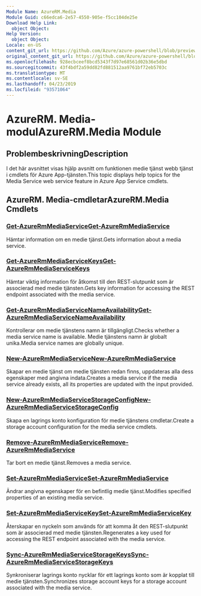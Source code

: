 ```yaml
---
Module Name: AzureRM.Media
Module Guid: c66edca6-2e57-4550-905e-f5cc104de25e
Download Help Link:
  object Object: 
Help Version:
  object Object: 
Locale: en-US
content_git_url: https://github.com/Azure/azure-powershell/blob/preview/src/ResourceManager/Media/Commands.Media/help/AzureRM.Media.md
original_content_git_url: https://github.com/Azure/azure-powershell/blob/preview/src/ResourceManager/Media/Commands.Media/help/AzureRM.Media.md
ms.openlocfilehash: 928ecbceef8bcd5343f7d97e68561d02b36e5dbd
ms.sourcegitcommit: 43f4bdf2a59dd82fd881512aa9761bf72eb5703c
ms.translationtype: MT
ms.contentlocale: sv-SE
ms.lasthandoff: 04/23/2019
ms.locfileid: "93571064"
---
```

# <span data-ttu-id="452fb-101">AzureRM. Media-modul</span><span class="sxs-lookup"><span data-stu-id="452fb-101">AzureRM.Media Module</span></span>
## <span data-ttu-id="452fb-102">Problembeskrivning</span><span class="sxs-lookup"><span data-stu-id="452fb-102">Description</span></span>
<span data-ttu-id="452fb-103">I det här avsnittet visas hjälp avsnitt om funktionen medie tjänst webb tjänst i cmdlets för Azure App-tjänsten.</span><span class="sxs-lookup"><span data-stu-id="452fb-103">This topic displays help topics for the Media Service web service feature in Azure App Service cmdlets.</span></span>

## <span data-ttu-id="452fb-104">AzureRM. Media-cmdletar</span><span class="sxs-lookup"><span data-stu-id="452fb-104">AzureRM.Media Cmdlets</span></span>
### [<span data-ttu-id="452fb-105">Get-AzureRmMediaService</span><span class="sxs-lookup"><span data-stu-id="452fb-105">Get-AzureRmMediaService</span></span>](Get-AzureRmMediaService.md)
<span data-ttu-id="452fb-106">Hämtar information om en medie tjänst.</span><span class="sxs-lookup"><span data-stu-id="452fb-106">Gets information about a media service.</span></span>

### [<span data-ttu-id="452fb-107">Get-AzureRmMediaServiceKeys</span><span class="sxs-lookup"><span data-stu-id="452fb-107">Get-AzureRmMediaServiceKeys</span></span>](Get-AzureRmMediaServiceKeys.md)
<span data-ttu-id="452fb-108">Hämtar viktig information för åtkomst till den REST-slutpunkt som är associerad med medie tjänsten.</span><span class="sxs-lookup"><span data-stu-id="452fb-108">Gets key information for accessing the REST endpoint associated with the media service.</span></span>

### [<span data-ttu-id="452fb-109">Get-AzureRmMediaServiceNameAvailability</span><span class="sxs-lookup"><span data-stu-id="452fb-109">Get-AzureRmMediaServiceNameAvailability</span></span>](Get-AzureRmMediaServiceNameAvailability.md)
<span data-ttu-id="452fb-110">Kontrollerar om medie tjänstens namn är tillgängligt.</span><span class="sxs-lookup"><span data-stu-id="452fb-110">Checks whether a media service name is available.</span></span>
<span data-ttu-id="452fb-111">Medie tjänstens namn är globalt unika.</span><span class="sxs-lookup"><span data-stu-id="452fb-111">Media service names are globally unique.</span></span>

### [<span data-ttu-id="452fb-112">New-AzureRmMediaService</span><span class="sxs-lookup"><span data-stu-id="452fb-112">New-AzureRmMediaService</span></span>](New-AzureRmMediaService.md)
<span data-ttu-id="452fb-113">Skapar en medie tjänst om medie tjänsten redan finns, uppdateras alla dess egenskaper med angivna indata.</span><span class="sxs-lookup"><span data-stu-id="452fb-113">Creates a media service if the media service already exists, all its properties are updated with the input provided.</span></span>

### [<span data-ttu-id="452fb-114">New-AzureRmMediaServiceStorageConfig</span><span class="sxs-lookup"><span data-stu-id="452fb-114">New-AzureRmMediaServiceStorageConfig</span></span>](New-AzureRmMediaServiceStorageConfig.md)
<span data-ttu-id="452fb-115">Skapa en lagrings konto konfiguration för medie tjänstens cmdletar.</span><span class="sxs-lookup"><span data-stu-id="452fb-115">Create a storage account configuration for the media service cmdlets.</span></span>

### [<span data-ttu-id="452fb-116">Remove-AzureRmMediaService</span><span class="sxs-lookup"><span data-stu-id="452fb-116">Remove-AzureRmMediaService</span></span>](Remove-AzureRmMediaService.md)
<span data-ttu-id="452fb-117">Tar bort en medie tjänst.</span><span class="sxs-lookup"><span data-stu-id="452fb-117">Removes a media service.</span></span>

### [<span data-ttu-id="452fb-118">Set-AzureRmMediaService</span><span class="sxs-lookup"><span data-stu-id="452fb-118">Set-AzureRmMediaService</span></span>](Set-AzureRmMediaService.md)
<span data-ttu-id="452fb-119">Ändrar angivna egenskaper för en befintlig medie tjänst.</span><span class="sxs-lookup"><span data-stu-id="452fb-119">Modifies specified properties of an existing media service.</span></span>

### [<span data-ttu-id="452fb-120">Set-AzureRmMediaServiceKey</span><span class="sxs-lookup"><span data-stu-id="452fb-120">Set-AzureRmMediaServiceKey</span></span>](Set-AzureRmMediaServiceKey.md)
<span data-ttu-id="452fb-121">Återskapar en nyckeln som används för att komma åt den REST-slutpunkt som är associerad med medie tjänsten.</span><span class="sxs-lookup"><span data-stu-id="452fb-121">Regenerates a key used for accessing the REST endpoint associated with the media service.</span></span>

### [<span data-ttu-id="452fb-122">Sync-AzureRmMediaServiceStorageKeys</span><span class="sxs-lookup"><span data-stu-id="452fb-122">Sync-AzureRmMediaServiceStorageKeys</span></span>](Sync-AzureRmMediaServiceStorageKeys.md)
<span data-ttu-id="452fb-123">Synkroniserar lagrings konto nycklar för ett lagrings konto som är kopplat till medie tjänsten.</span><span class="sxs-lookup"><span data-stu-id="452fb-123">Synchronizes storage account keys for a storage account associated with the media service.</span></span>

